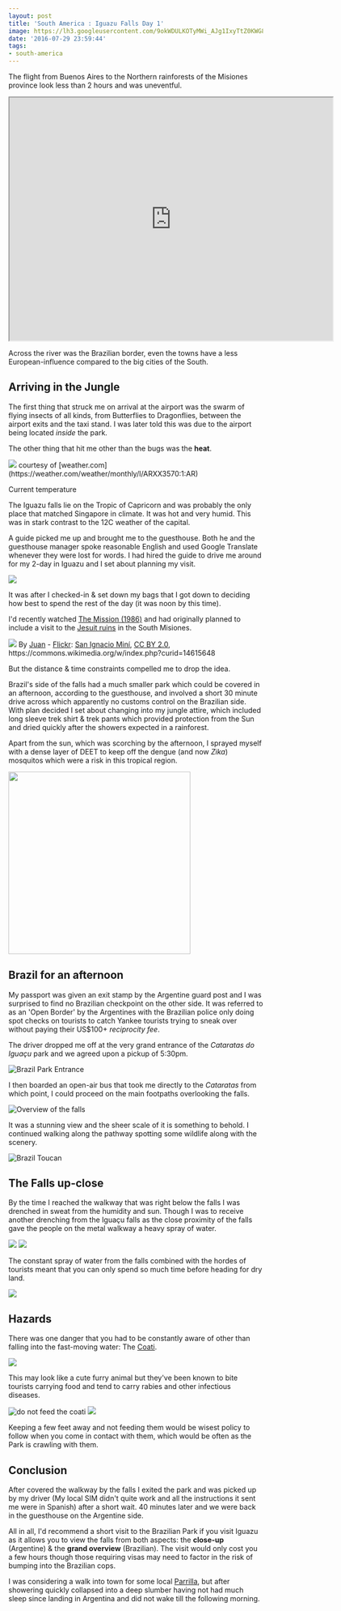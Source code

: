 ```yaml
---
layout: post
title: 'South America : Iguazu Falls Day 1'
image: https://lh3.googleusercontent.com/9okWDULKOTyMWi_AJg1IxyTtZ0KWG8kMXloBHJZ4ZxqjBH9oBTEcnPsyHuO2wfWKucZqacpYNUmeLWJLtSJ1ojrmPrzN68w_htKrQz8ZAMmMJKRydtP4vevsx_-ezEpKdQJykdVtGTd8qBGatpid038GEcD6QTWcTVyNdHtw2UpIRf_5XhNQFLjVR7ZY5aE9DPjkL_afSULiUxvDBEp4UukPV74jR9I3JLd8zAPWFpSZSfUwNbS8x9r_6MdBf2UUIUtmlTL5IK1bGBwhZKJ0dDuge_X-IEQA_7mtgvFo3ScPUSoke6gtrtP2RurQBxRfnrixeWpRsqGBaX--vQGNv-iTcRb5rtbsYh3U-av15jAj97kudZwuYfn6lCL8l9n1V7au8n4_-zP43-or8ooLPukFmrkYHm82qj4fk7C2mpqwFWg78Cy7zn2kJWXhMvAecovZbWIP4W1eFe11vJoP5Gr1y-x0iO4NP2E8B2I9KScDNc2xXcJupONUPnBXL8xKncMPbyhjhJfzEc7GOCygTcaCFbe2WvIMSW3Gs8tOiz4TUAe5jC3Z_pXhIR-PEARPAIz9ft-rkSFMOJJR0QZX6kBB2w=w1741-h979-no
date: '2016-07-29 23:59:44'
tags:
- south-america
---
```


The flight from Buenos Aires to the Northern rainforests of the Misiones province look less than 2 hours and was uneventful.

<iframe src="https://www.google.com/maps/d/embed?mid=1rIExvX6bfgLivIC9XDfhMTDWUjM" width="640" height="480"></iframe>

Across the river was the Brazilian border, even the towns have  a less European-influence compared to the big cities of the South.

## Arriving in the Jungle
The first thing that struck me on arrival at the airport was the swarm of flying insects of all kinds, from Butterflies to Dragonflies, between the airport exits and the taxi stand. I was later told this was due to the airport being located *inside* the park.

The other thing that hit me other than the bugs was the **heat**.

<img src="https://lh3.googleusercontent.com/8mzd88jW3kJpML-rdEq18T1rSi8CWu2AFMX4AJX3w6tPvRfH5cKYgzryPzMn3J11ChwO-GQZa1q4HaHZ2w4L1vaMy38mM9rmWbvbzFspzkTZ5fpZHRrbAlMLZDz9tfJ0JKrZYRDQ8eHOBBXHRhYtouOGNWYMC45oGQ3I2mDzwijl5MFNfBZVv8oyjwTIhtP2band06xBdGPP_4FRv3o0bzODUVh_JBcuubLpDvsUiCTGll4HX-Pgv5WdTeZqjn_QnXAGZ8Wg2hy6bNANaglZ6jt3hLkKwuYsrYsmvIayR300FzQ-AQIvA2TZPdczRoXqzjBKXbQhRcTjFgqp481IGqYmJBJsVR4VQmyojT48JZi1-Pbc4wl3TLWuc0-2r47RWYgloT_zYl8JrQmBvBe-TqEDLVwXi7iDA00S2ZjFW0jSyVvvZ2pWzqvsZP9V7I8znvlp55VAHA9YZd2C9lJQEdYVt3VV0qyE4D1eQL3yCnS_jYpWjTSE5bP_zSXoahXrBcn6afkOXD2McuEiWja_TbiZ1D1ONxdEj2zs8aYW8fq7NhUVvxY_wrm4rtvfHJuWyAgGaQ7RihGzmsoTmM3co9WRGg=w362-h202-no"/>
courtesy of [weather.com](https://weather.com/weather/monthly/l/ARXX3570:1:AR)

Current temperature
<a href="http://www.accuweather.com/en/br/foz-do-iguacu/34731/weather-forecast/34731" class="aw-widget-legal">
<!--
By accessing and/or using this code snippet, you agree to AccuWeather’s terms and conditions (in English) which can be found at http://www.accuweather.com/en/free-weather-widgets/terms and AccuWeather’s Privacy Statement (in English) which can be found at http://www.accuweather.com/en/privacy.
-->
</a><div id="awcc1469835726572" class="aw-widget-current"  data-locationkey="34731" data-unit="c" data-language="en-us" data-useip="false" data-uid="awcc1469835726572"></div><script type="text/javascript" src="http://oap.accuweather.com/launch.js"></script>

The Iguazu falls lie on the Tropic of Capricorn and was probably the only place that matched Singapore in climate. It was hot and very humid. This was in stark contrast to the 12C weather of the capital.

A guide picked me up and brought me to the guesthouse. Both he and the guesthouse manager spoke reasonable English and used Google Translate whenever they were lost for words. I had hired the guide to drive me around for my 2-day in Iguazu and I set about planning my visit.

<img src="https://lh3.googleusercontent.com/UbukibgyTheXyK3jP9DNPrfzo6Bo16dF-HvpExupSndV6-E7jLTvOfJOGMQaK_tWU_tadbuiKLixldVNwyzejfg0JyCEKrzxUANw5nXh2VyFrvPVGbveh5EHL8fSx-0NTCLr5HkTwjCpymPYxUXTqjPlAX1e0JXGY3gXZ20lsCnzJe6Z2lMRTUCW1L5Wd1i3h70alhcfwMDJ4ljYh_3V3tiu7oBWTndJaRZXYTPEnWEzFixJm92IpuMZycSBpSBbK2L0vGyxO180k8RK-QSJX3GlZJWujY-VSE5JYKa1ILNfJGxFicb2x42c05HkTXRIJi8Uh80Nw7tB2oHKqhHrCTZd_af0ae8sYuvUWhdLyHDGIpPQH14EOhem01bdgFynNiNAsud8n9McSiKu_CRhz9juTnqnRw4YWHBe0SyOr9f1epe0tvokzZpKtLV6SHKkdqqkP7naiE1PmR8f9cnvMazqglNCPMetJSCzv5Toe2aCOn9-5EFH99xBzKYRkvUzlXmwifJKzDomSe2CrEaQdBeZ3PLx54TuVxSZZki78WG2UDHSTHeugAx1cy-7WFgJaTZFnAC-ezVFSGXsv7zahfUGMQ=w1741-h979-no"/>

It was after I checked-in & set down my bags that I got down to deciding how best to spend the rest of the day (it was noon by this time).

I'd recently watched [The Mission (1986)](http://www.imdb.com/title/tt0091530/) and had originally planned to include a visit to the [Jesuit ruins](https://en.wikipedia.org/wiki/San_Ignacio_Min%C3%AD) in the South Misiones. 

<img src="https://upload.wikimedia.org/wikipedia/commons/thumb/7/72/San_Ignacio_Min%C3%AD.jpg/1920px-San_Ignacio_Min%C3%AD.jpg"/>
By <a rel="nofollow" class="external text" href="http://www.flickr.com/people/9975544@N07">Juan</a> - <a href="//commons.wikimedia.org/wiki/Flickr" class="mw-redirect" title="Flickr">Flickr</a>: <a rel="nofollow" class="external text" href="http://flickr.com/photos/9975544@N07/5527445431">San Ignacio Miní</a>, <a href="http://creativecommons.org/licenses/by/2.0" title="Creative Commons Attribution 2.0">CC BY 2.0</a>, https://commons.wikimedia.org/w/index.php?curid=14615648

But the distance & time constraints compelled me to drop the idea.

Brazil's side of the falls had a much smaller park which could be covered in an afternoon, according to the guesthouse, and involved a short 30 minute drive across which apparently no customs control on the Brazilian side. With plan decided I set about changing into my jungle attire, which included long sleeve trek shirt & trek pants which provided protection from the Sun and dried quickly after the showers expected in a rainforest. 

Apart from the sun, which was scorching by the afternoon, I sprayed myself with a dense layer of DEET to keep off the dengue (and now *Zika*) mosquitos which were a risk in this tropical region.

<img width="360" src="https://lh3.googleusercontent.com/X9C0k2IgVdPDay0VCBE1HCJAn1AhUuYZtAkw8FWeIK5DSKW0rcAziS-urDcvGE41SFKuVWa6fx3izpGg6BlaOYSXFWCtPcD4OXseQ1i-pB3KlMDpkqjTWd9u5DVyoaDweOybHPcacg2rBgvbLyZduMB-gE4UHsRFI7PVSYSeywQp2BOSxc62blyy4tQHci6Aqa60UyaLLNwcn6_ON6OaxAvl21Pvi4OKbVrkuWgTAesHbZyS0ooD5CZYoSEU9EQy0QcClzlXIFbO4vDsRmbbN25d60EWpgf2761CA39Kz_kG3lcS84-0wQ-LHSJXIOTWKyuxzzlPStnCOgsX_y6wgwEiD8GS752gGDKyH4WGOmsvBsulJa07GFbhh6i9kCX2uMHJIkRZvRhfoE7VQO9Hta-62SYVPGCNLW7CAF5XtKGjakAn7iQrXV8gh5QVLTBu9KrcBAOeq3LVtYGnCTMvwvaEbrz4J5NTsnAMvCtGEgNLOmFu3QNobK9Hey9eWc0iIav4nRSQXM0iaC164y0fgbNw1jnn95sEV30gBQSXT3Z2TWvo09DQur23m-WQnD9fZnQt40GPcKGNpiMQ7CEsbhNg5A=w551-h979-no"/>

## Brazil for an afternoon

My passport was given an exit stamp by the Argentine guard post and I was surprised to find no Brazilian checkpoint on the other side. It was referred to as an 'Open Border' by the Argentines with the Brazilian police only doing spot checks on tourists to catch Yankee tourists trying to sneak over without paying their US$100+ *reciprocity fee*.

The driver dropped me off at the very grand entrance of the *Cataratas do Iguaçu* park and we agreed upon a pickup of 5:30pm. 

<img src="https://lh3.googleusercontent.com/5zbbgMDVdIZQy_pgy7sIyCl7THcfjhrUE1JbIjipT3i4Cpnq1aRpg3KIrPl1GqngzqU3Q_1JC0_dH4p4HbE_RKzRjcS0K6jddZywtZs5Gi7lx0ohAG52P_cvx4ttrk8XkNQijFiwDxeq-qgCvqMFSTEaEfnivONCh_pK-_Rdk8_GImvHpvqSNiD7V8mVguyCTWQSXfz7tMcrqCU4u1vj4y-gdHSouc9iddkIBIHixxaBXD6MfqApA7jc9WowgLFsTCoNSV4YqPHlrEgJxqH-Z1k-dI5HJv0u0634A5rAA80_JUOZV25MjdasFvGsrxLYBWP8Okkp_gP2FFrYxBcKYgVgzFzWyCL6BA-7QnmGoOj9UuZ2r-iK3IaX4UnCAeW0UstZVXEEEDv9HjViWoOuzleLYdHFah9Mz8Apt1gaYO9nrYH3pbckIRPPK4z7W8nwlplvnQbOA1P02EAPwg_SaS-IOO9fHHXI8050T2NX5IU3AvhuF0eeUzRLkYkeDO6luDACBeQZdiCLRYNDjwvcQfE-CHjJ-O4F5_z3mjq72qrRVohicMIuaeWAHRUtw8ZRJmaX_8Bf4C1l9YRK-oNq-dOrhA=w1741-h979-no" alt="Brazil Park Entrance"/>

I then boarded an open-air bus that took me directly to the *Cataratas* from which point, I could proceed on the main footpaths overlooking the falls.

<img src="https://lh3.googleusercontent.com/KHzdfPNLHdoBGd_jy-LzL1qu0m712b2c6Xw5cdRpXu7gvHZ9Nh4SCVvTolbXAFYP8A-E2QiGBl8jDXsp-zJ_ZWYROdtALHvlE-utNdgwAXE8sKJgPn0-LDCkwQLvZwNMSLb_W8PZCEXoEOIFtpWWyeZaUl9DmzyPru5CXsbopUvYC5JxU-zPT2HFyIYNqD5gKw1sxHyBj7_OpFA29AARqaqdaiIVJT4FuyZLlJ30lSiIe0Cj31ge5F-YEyq8OPZj1spQZqxlr-kVaLxDigsAnM2-EPeBUMGCWFVadb1x9YEvwEFGapUhZrYF2hD7ON3jQYBKJtw327Dc8wM2zzdOhF-bFw-ogE3LrA52Va0oI4qbPUWF07wPwsWXwtNPU_2P81D679oEv5G9zu8PqNyeizjGNnyrgvGs3by9nOW1VS4PjSCuseI1RqUGo9S_bbzJueckoyWUecyvJQqP7UhVrUxNncFATkwZZC_VOeCxINY05QOdqk6r3o6nvGTarzcUZsj3G7VLP4uR0GCsQcEKSnPMhMMGGUO7cKF7YvdbU-rGvV3AcZB5QxMOqg019PBPWwb6qFj9inDv6W0hEVCssEOA7w=w1470-h979-no" alt="Overview of the falls"/>

It was a stunning view and the sheer scale of it is something to behold. I continued walking along the pathway spotting some wildlife along with the scenery.

<img src="https://lh3.googleusercontent.com/cZypyBbRcAjTXS9Vf1aEhUlnj2tjXuXOP6sT5zD1KWVFjcLO1Tp1IsNBn-ceBtMbItyAs3bk37CtNCInQI38mYAugcIAjiDIwe--lg_QPQFjQ68suMp7GmmCEzTrhBwvruOVB3HrQ4jGWyX4p24-N29E3-zW8CSokNfEqFVDonvMcyuXQDAbMkLEXBFubpw3QfiCZxfXBznEZbIXu6kOL2xq-rDjgM_mbixMTJizT5KFlKMSsMUVYEURl_lXy9A8Yph7eBWLM32pjz2PVzLroTcfu8kO6F0Ed65lC4n_Z9MmjhPMq49oV0UU48bCVi5ElmUcXuC6wpv7uVXcOu-PwGxlBnwoF8i15WmHh6-yZfAk93iuua8wtTO08kC6CWPHU1ocRhhmLN3TX4DNrMugK6ufBDT5wDa0DqLBhglhsqS_rAKJcPvWPi6GzL-kOCexLJ768cU1bODFjknvP_C77nRgsXo_QKlcTy2SI_dDAGyGxP8EICeIMQqNRK7z1GbHsBjLPf1SVaGXC0t7eg9Av-_La7-Nh0z3IsgWvs4Mun2hTs7EFya97RwO4_TT6wN6zHXszPlcJXCsi00YiRmA54AiNg=w1470-h979-no" alt="Brazil Toucan"/>

## The Falls up-close
By the time I reached the walkway that was right below the falls I was drenched in sweat from the humidity and sun. Though I was to receive another drenching from the Iguaçu falls as the close proximity of the falls gave the people on the metal walkway a heavy spray of water.

<img src="https://lh3.googleusercontent.com/Tfip7DppJhlHvjwOp_XkTT_qmosku1sp3v6GxxoNuDKIdVVmSdQo4VsA4BHmwhC-wYeDBCMKao8WIKTpiNwFe8oFk5UqMQvH2Hn8-HzfzjXv2h2mxrVLWLD43t2zvgdQmRFmHxThmSKHxQQTOOjIhKChgCpMt0kUywgszo7YDR_EZrlGc-EXBZpAYFSmQuLommBQbYJY123y-O2g-RBQ5Be-afXHYt8g8Co2uEHC8KyzffNN2S-Jqzu5sXx9F0W0JF8wj9o2QTvyJbmGxStDVPKLe_xza7cq1yQOghZ7mN8uDgtvEG8BVd1uNh4UmeAOdCNzOfmUseSQaHsSsa-HzWO7Y9Xyvq5wjuRqhS4Dt32P_ViBMy6K0JH2rPe0GHk4fAQJYgQ0B_0U-37iDqO-auGoENVUbss7EPBoaMKwzKJP_kcjGT_a3te8kiBd8WAlc0spFPNEnD07aJYEDZk_m4NXUHi9O4IdO0gBwC7C3-ojFd5PC8tsrjZOcJmtbwNtDnvsXxtpp4A0F-KS53Vua8f9Ml9eY_0G89LkjOxSdCn42AFWhyFXC8HgV5i4eQLX0-7IY6iUyAExpkk3zt_l1QErKg=w1470-h979-no"/>
<img src="https://lh3.googleusercontent.com/fdb1p6uURp0jSbNol7fgrSjornw1OLH4llSzg-sn-RVAP37fbHb7zMbe0lZhlSa1MPJrVO9KtwwEX-3nmxiAuhH3tj96WEhsEK6fAtzibtmOBpu_86_tAmlt2-Oqauf9In85CWyTEfLA1HMRcMEUY2_61ZSrJvdF8xVdZ--7WNEUyJLTK_pcRiQ7UIx52DLkaNj6kvcPTKqJl1n0x093Yy7walBRX1P-d89HzkXuzDyshjbqWKApGa3vyyz9cEuO7jzVX90tNcSxy5K6-2OWpfmLnzvfiK2b-gMvdymO1BKjHXHihuH-dXZLyzqC30U52kyvGG1w_q4iz-dn8_DcaUhwKqf2uNvHkNFrB2IwsdRZhMG-NKjxFluoJ-yaSMMMKtc_SwzUS2-aVZyz74XkWDGRe-rF_dDH8v30EYRebXgl-ODL4cdo4jF1DwtKLjMnriLXJlvwSooOKkWfxEDtH-2ILXy4AHFwg-SZo0j4ezkp6CwSV2p5y2c3_h8kJ_R4swxJtYnItMFbiWMm2lZZA1v2WIZp31bWp3tnWRKitInmrH196XOI7A9KXf0J-JEGF7FNVPTBTeQ6HEzQxSOsU0AUXA=w1560-h883-no"/>

The constant spray of water from the falls combined with the hordes of tourists meant that you can only spend so much time before heading for dry land.

<img src="https://lh3.googleusercontent.com/HxHF9WpHV2vCBX1RQukFC-dcdlmFSvGb2f2flgTl1tW_nifFbWgm1eLWG3DSCP6Kefi6aoWMJZXp4QaU7nsy-5P7jQzWJP4Vv0oGo2boNdaNvJ5H7MF4l-DtdXtQYIUvmPeCWKS1c3QXJVafgEmxqkpAx7JXb_29k4qCAObKQQYFlo1RBAOu6TEcJA2da3TrVmlJGjiIeqi-3EILvKYZY305YUe6UufpCvI-BFuemvpQHuSZT5g1MElUvnTgQOyUDRWREVMoO9ikaukFq9nOQGdTX-T43O1wAa0QbzwQdr-PuL_c-h0nqn65Kd8tOsO9zZAZNyn0iJgQB5OtlRZI_q0_8e-RRDFZvPP3V5EEwVI_UUBOj9yPDaA3vaPGdxUoWm4sFUVqa6KAVK945xWOvK-PF4pddZ8OfXc456P3BCusF-tTYWPWCsYGwGo7reaZ8dCwjLmywvG5Nz68VfH1OblXSfCO9wT3BiqzUtq1CqTNhopoRFeQDdUp5Fc3VZzrwE4OADHzl3Ba3ku-n1xW5FpPWAeYzUszUECk-7olDo7aAxvO7r6rHLxX0HGYqfLskrYqF8lue-jMwyNbTnNUUnmA2Q=w1560-h883-no"/>

## Hazards
There was one danger that you had to be constantly aware of other than falling into the fast-moving water: The [Coati](https://en.wikipedia.org/wiki/Coati).

<img src="https://lh3.googleusercontent.com/yoBI9J-lYQwB3bKUM2dSt75d8iSoObUNvna2sdm-gfK6JGNFn4mMe6WCzdrNei3AGx4CNutZrGb-Ix4m_5lJzuHlDO4UAn39lDE7qMYnEzhryHHHB3piPizlg5TsxEJiz0PB-8fngp5G-jfWYN3jcYaWcTrex4X2-6xj7-2OwBPQCDH3yO_kGCDEvBCHrULx7dwl1gjSoR-suF6HNIV5LqqRLOsZ1j9Ed8mxW4hVegaP5kjzi1fHAMYrJSRZnH7_aJ3TszywTXon4-gTVRp62u41TUNlZULWfmfy4aeLcJQfRBkfHdD5-aOfV4HkUhVXwM4UWJJgPW4YPnutIYHdixOUUZod9KXn1SdoH-K1092q1VYWvQJXCcBurZMbUd2Jq1LU_XkjTfAiEdCrvI2gA19D71PSXsZvD0Bu1SUw6PcFb072FmvqBYu_e20m43h1GVKFtFa4p87rIQkIFO2L5pjs8QdaDmw5ZDDtud7-sj6DXzNmvdoeGo0XJW-sgtignIejZyAvOWuqqiWettE09lbWwPaFe7uHpYwR00vBrkNBOQKY2Cn8fCevY_9yFVWjQc3-717yyQbUWMesRIC6eg2O2w=w1470-h979-no"/>

This may look like a cute furry animal but they've been known to bite tourists carrying food and tend to carry rabies and other infectious diseases.

<img src="https://lh3.googleusercontent.com/AP0CoFqJ7i5RBcCFYBv8oLasErhHZu1JOz4xdA46x0svD49LcSgkzQhHKiA-HH1T7mSsRa3QB5f7DpwTJXQBu1PM5G003sHaArlNsDMzrTKOBR6emb0obJCK4bXrJja8QVH9mQvOCJPv1JaYoekUCJR4PMDF_aC4H62PA5sGklk6p2L_9cjPWxK_3-JzJguvbZxfob60bTWc2yhH3iLxfRQNqpTtEcls9JM_twEsSVXPjxZRar3kc125Ob6TUj9qlj2zN4DoanbxTVXI8cIdYwppxfbsdzuWDTOYHt02Ekgrvm8ZOtvblAPFXoTN8h-AR8QDKQJTo2B29aFSrs--fVRbTmps1wQdS1JrUbETdy6er9JqI7xfa_XpXPgpZtL2F16n3nBpq4iZNDraoZHz0k0g9bud2I7BfjjdiNUKoMeuaNpLozQGxhaLhZFjI8b5S4f3-2WM_EjYFbKXp07X1A6A3Br_roKHO-AUS1KrG7c-0o0V_JEOBWy1dhqQR3EhIz9dRBfOeZxqLtzA2N8dGqn10wHb5d_MpMKIaiWzPqcjcJFjJpi1xboLCSAar9E02dRnKpjpd20aTKPWhm9JFHR7aA=w532-h300-no" alt="do not feed the coati"/>

<img src="https://lh3.googleusercontent.com/vDwoBmSpzMFmGCkebEchhrtOnkEjUeN94U-aF-3jIZ3QXj4c8gAKt_qtgZDq-OZoQi4tW7tjTNCIiqh9Mn-qCedZFR2iYM0FWl0BQ7pB_cV2uxv3PtWRrqUzgcz9se8e6jorqkahmnAZEoJZ-v3HVX9Sh5heiBhOCwQB2V6DioEdInNKBppKXbjexwki4Oj0gLcVfRpbWoXV0sKjvzTkwehQ2ZyZUIoDn8H6FRN5T4XWZlj7R2O1yvuds9DIHby5LR61DbiOvmYGhUJ22OpseUA8asGGMe527YXYo6yJcvWr_9rk9yER_LZ77wIG2VUq0IPDCSTUoQkmQXENjxWZeif_5lIZAmHDvZ6YUs6jGVbkCMkoT1PFuJHi2_opc1KuWI5_dGkqHdXPlQCEdm03ll4PasarSzu-4XPloeG_N4vdIXdMx2SGnmvbUJtFSLJR5GLlBHy8ctB4_mawgEsQ2_4pi5f2BKsVw-kOjk0D2UMLBU2quvdur8kjeh4POXbInDXjOsjszU2NyVLDGohvJm0g34nF0j2DGP1pbaWkZKhi13DSiOUJLRyMQ23f0I00vQmZgtF6ilbmCz1LjETgqa5MXw=w1741-h979-no"/>

Keeping a few feet away and not feeding them would be wisest policy to follow when you come in contact with them, which would be often as the Park is crawling with them.

## Conclusion
After covered the walkway by the falls I exited the park and was picked up by my driver (My local SIM didn't quite work and all the instructions it sent me were in Spanish) after a short wait. 40 minutes later and we were back in the guesthouse on the Argentine side.

All in all, I'd recommend a short visit to the Brazilian Park if you visit Iguazu as it allows you to view the falls from both aspects: the **close-up** (Argentine) & the **grand overview** (Brazilian). The visit would only cost you a few hours though those requiring visas may need to factor in the risk of bumping into the Brazilian cops.

I was considering a walk into town for some local [Parrilla](https://en.wikipedia.org/wiki/Asado), but after showering quickly collapsed into a deep slumber having not had much sleep since landing in Argentina and did not wake till the following morning.
